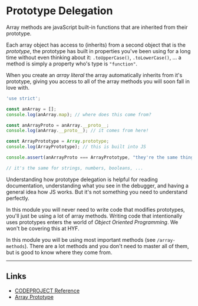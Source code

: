 # Prototype Delegation

Array methods are javaScript built-in functions that are inherited from their prototype.

Each array object has access to (inherits) from a second object that is the _prototype_, the prototype has built in properties you've been using for a long time without even thinking about it: `.toUpperCase()`, `.toLowerCase()`, ... a method is simply a property who's type is `"function"`.

When you create an _array literal_ the array automatically inherits from it's prototype, giving you access to all of the array methods you will soon fall in love with.

```js
'use strict';

const anArray = [];
console.log(anArray.map); // where does this come from?

const anArrayProto = anArray.__proto__;
console.log(anArray.__proto__); // it comes from here!

const ArrayPrototype = Array.prototype;
console.log(ArrayPrototype); // this is built into JS

console.assert(anArrayProto === ArrayPrototype, "they're the same thing!"); // both refer to the same object in memory

// it's the same for strings, numbers, booleans, ...
```

Understanding how prototype delegation is helpful for reading documentation, understanding what you see in the debugger, and having a general idea how JS works. But it's not something you need to understand perfectly.

In this module you will never need to write code that modifies prototypes, you'll just be using a lot of array methods. Writing code that intentionally uses prototypes enters the world of _Object Oriented Programming_. We won't be covering this at HYF.

In this module you will be using most important methods (see `/array-methods`). There are a lot methods and you don't need to master all of them, but is good to know where they come from.

---

## Links

- [CODEPROJECT Reference](https://reference.codeproject.com/book/javascript/Reference/Global_Objects/Array/prototype)
- [Array Prototype](https://www.youtube.com/watch?v=Qx70BuDB8tk&t=3s)
